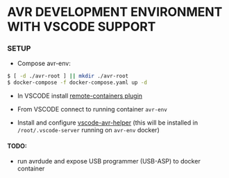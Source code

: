
# AVR DEVELOPMENT ENVIRONMENT WITH VSCODE SUPPORT

### SETUP

* Compose avr-env:
```bash
$ [ -d ./avr-root ] || mkdir ./avr-root
$ docker-compose -f docker-compose.yaml up -d
```

* In VSCODE install [remote-containers plugin](https://marketplace.visualstudio.com/items?itemName=ms-vscode-remote.remote-containers)

* From VSCODE connect to running container `avr-env`

* Install and configure [vscode-avr-helper](https://marketplace.visualstudio.com/items?itemName=Alex079.vscode-avr-helper) (this will be installed in `/root/.vscode-server` running on `avr-env` docker)



#### TODO:
* run avrdude and expose USB programmer (USB-ASP) to docker container
